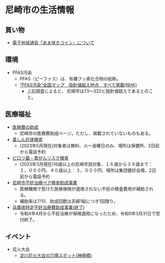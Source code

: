 # 尼崎市の生活情報

## 買い物

- [電子地域通貨「あま咲きコイン」について](https://www.city.amagasaki.hyogo.jp/kurashi/siminsanka/1022002/1024632/index.html)

## 環境

- PFAS汚染
    - PFAS（ピーファス）は、有機フッ素化合物の総称。
    - [“PFAS汚染”全国マップ　指針値超え地点　すべて掲載(NHK)](https://www.nhk.jp/p/gendai/ts/R7Y6NGLJ6G/blog/bl/pkEldmVQ6R/bp/pyD6dG2wOM/)
        - 上記調査によると、 尼崎市は73〜332と指針値超えであるとのこと。


## 医療福祉

- [医療費の助成](https://www.city.amagasaki.hyogo.jp/kurashi/kenko/josei/index.html)
    - 尼崎市の医療費助成ページ。ただし、掲載されていないものもある。
- [風しん抗体検査](https://www.city.amagasaki.hyogo.jp/kurashi/kenko/kensin/1003315.html)
    - (2023年5月現在)対象者は無料、火〜金曜日のみ、場所は保健所、2日前から電話予約
- [ピロリ菌・胃がんリスク検査](https://faq.city.amagasaki.hyogo.jp/faq/detail.aspx?id=1903713)
    - (2023年3月現在)16歳以上の尼崎市民対象、１６歳から３９歳まで：１，０００円、４０歳以上：３，０００円、場所は集団健診会場、2日前から電話予約
- [尼崎市不妊治療ペア検査助成事業](https://www.city.amagasaki.hyogo.jp/kurashi/kenko/josei/1024806.html)
    - 医療機関で受けた医療保険が適用されない不妊の検査費用が補助される。
    - 補助率は7/10、助成回数は夫婦1組につき1回限り。
- [兵庫県特定不妊治療費助成事業(終了)](https://web.pref.hyogo.lg.jp/kf17/hw13_000000016.html)
    - 令和4年4月から不妊治療が保険適用になったため、令和5年3月31日で受付終了。

## イベント

- 花火大会
    - [淀川花火大会の穴場スポット(神崎橋)](./event/yodogawahanabi-anaba-spot-amagasaki-kanzakibashi.md)
